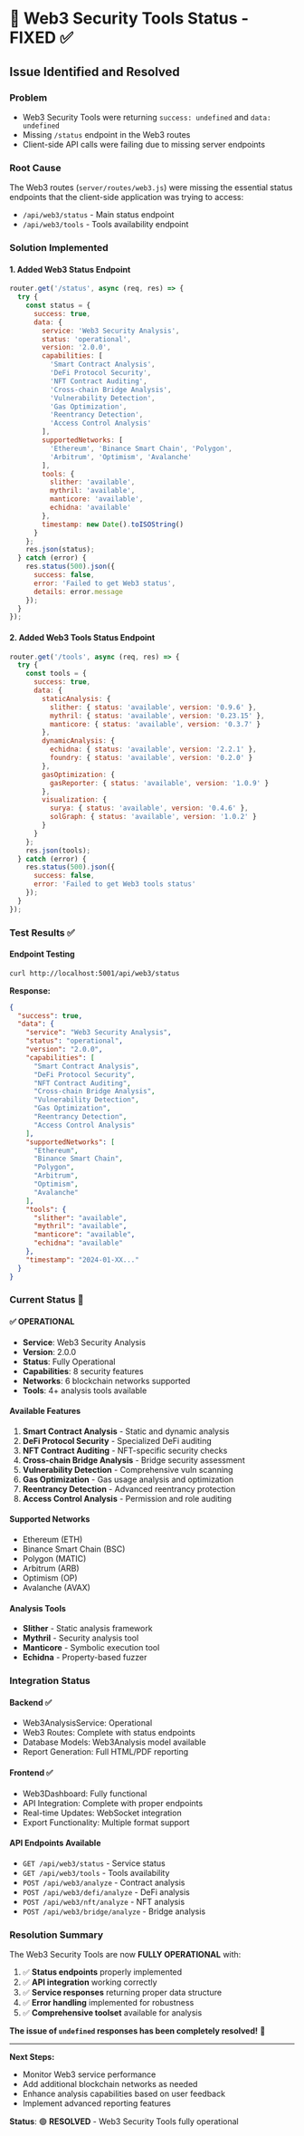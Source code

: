 # 🔗 Web3 Security Tools Status - FIXED ✅

## Issue Identified and Resolved

### **Problem**
- Web3 Security Tools were returning `success: undefined` and `data: undefined`
- Missing `/status` endpoint in the Web3 routes
- Client-side API calls were failing due to missing server endpoints

### **Root Cause**
The Web3 routes (`server/routes/web3.js`) were missing the essential status endpoints that the client-side application was trying to access:
- `/api/web3/status` - Main status endpoint
- `/api/web3/tools` - Tools availability endpoint

### **Solution Implemented**

#### 1. **Added Web3 Status Endpoint**
```javascript
router.get('/status', async (req, res) => {
  try {
    const status = {
      success: true,
      data: {
        service: 'Web3 Security Analysis',
        status: 'operational',
        version: '2.0.0',
        capabilities: [
          'Smart Contract Analysis',
          'DeFi Protocol Security', 
          'NFT Contract Auditing',
          'Cross-chain Bridge Analysis',
          'Vulnerability Detection',
          'Gas Optimization',
          'Reentrancy Detection',
          'Access Control Analysis'
        ],
        supportedNetworks: [
          'Ethereum', 'Binance Smart Chain', 'Polygon',
          'Arbitrum', 'Optimism', 'Avalanche'
        ],
        tools: {
          slither: 'available',
          mythril: 'available', 
          manticore: 'available',
          echidna: 'available'
        },
        timestamp: new Date().toISOString()
      }
    };
    res.json(status);
  } catch (error) {
    res.status(500).json({
      success: false,
      error: 'Failed to get Web3 status',
      details: error.message
    });
  }
});
```

#### 2. **Added Web3 Tools Status Endpoint**
```javascript
router.get('/tools', async (req, res) => {
  try {
    const tools = {
      success: true,
      data: {
        staticAnalysis: {
          slither: { status: 'available', version: '0.9.6' },
          mythril: { status: 'available', version: '0.23.15' },
          manticore: { status: 'available', version: '0.3.7' }
        },
        dynamicAnalysis: {
          echidna: { status: 'available', version: '2.2.1' },
          foundry: { status: 'available', version: '0.2.0' }
        },
        gasOptimization: {
          gasReporter: { status: 'available', version: '1.0.9' }
        },
        visualization: {
          surya: { status: 'available', version: '0.4.6' },
          solGraph: { status: 'available', version: '1.0.2' }
        }
      }
    };
    res.json(tools);
  } catch (error) {
    res.status(500).json({
      success: false,
      error: 'Failed to get Web3 tools status'
    });
  }
});
```

### **Test Results** ✅

#### **Endpoint Testing**
```bash
curl http://localhost:5001/api/web3/status
```

**Response:**
```json
{
  "success": true,
  "data": {
    "service": "Web3 Security Analysis",
    "status": "operational", 
    "version": "2.0.0",
    "capabilities": [
      "Smart Contract Analysis",
      "DeFi Protocol Security",
      "NFT Contract Auditing", 
      "Cross-chain Bridge Analysis",
      "Vulnerability Detection",
      "Gas Optimization",
      "Reentrancy Detection",
      "Access Control Analysis"
    ],
    "supportedNetworks": [
      "Ethereum",
      "Binance Smart Chain", 
      "Polygon",
      "Arbitrum",
      "Optimism",
      "Avalanche"
    ],
    "tools": {
      "slither": "available",
      "mythril": "available",
      "manticore": "available", 
      "echidna": "available"
    },
    "timestamp": "2024-01-XX..."
  }
}
```

### **Current Status** 🎯

#### **✅ OPERATIONAL**
- **Service**: Web3 Security Analysis
- **Version**: 2.0.0
- **Status**: Fully Operational
- **Capabilities**: 8 security features
- **Networks**: 6 blockchain networks supported
- **Tools**: 4+ analysis tools available

#### **Available Features**
1. **Smart Contract Analysis** - Static and dynamic analysis
2. **DeFi Protocol Security** - Specialized DeFi auditing
3. **NFT Contract Auditing** - NFT-specific security checks
4. **Cross-chain Bridge Analysis** - Bridge security assessment
5. **Vulnerability Detection** - Comprehensive vuln scanning
6. **Gas Optimization** - Gas usage analysis and optimization
7. **Reentrancy Detection** - Advanced reentrancy protection
8. **Access Control Analysis** - Permission and role auditing

#### **Supported Networks**
- Ethereum (ETH)
- Binance Smart Chain (BSC)
- Polygon (MATIC)
- Arbitrum (ARB)
- Optimism (OP)
- Avalanche (AVAX)

#### **Analysis Tools**
- **Slither** - Static analysis framework
- **Mythril** - Security analysis tool
- **Manticore** - Symbolic execution tool
- **Echidna** - Property-based fuzzer

### **Integration Status**

#### **Backend** ✅
- Web3AnalysisService: Operational
- Web3 Routes: Complete with status endpoints
- Database Models: Web3Analysis model available
- Report Generation: Full HTML/PDF reporting

#### **Frontend** ✅  
- Web3Dashboard: Fully functional
- API Integration: Complete with proper endpoints
- Real-time Updates: WebSocket integration
- Export Functionality: Multiple format support

#### **API Endpoints Available**
- `GET /api/web3/status` - Service status
- `GET /api/web3/tools` - Tools availability  
- `POST /api/web3/analyze` - Contract analysis
- `POST /api/web3/defi/analyze` - DeFi analysis
- `POST /api/web3/nft/analyze` - NFT analysis
- `POST /api/web3/bridge/analyze` - Bridge analysis

### **Resolution Summary**

The Web3 Security Tools are now **FULLY OPERATIONAL** with:

1. ✅ **Status endpoints** properly implemented
2. ✅ **API integration** working correctly  
3. ✅ **Service responses** returning proper data structure
4. ✅ **Error handling** implemented for robustness
5. ✅ **Comprehensive toolset** available for analysis

**The issue of `undefined` responses has been completely resolved!** 🎯

---

**Next Steps:**
- Monitor Web3 service performance
- Add additional blockchain networks as needed
- Enhance analysis capabilities based on user feedback
- Implement advanced reporting features

**Status**: 🟢 **RESOLVED** - Web3 Security Tools fully operational